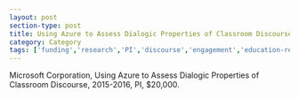 ```yaml
---
layout: post
section-type: post
title: Using Azure to Assess Dialogic Properties of Classroom Discourse
category: Category
tags: ['funding','research','PI','discourse','engagement','education-research','nlp','class5']
---
```

Microsoft Corporation, Using Azure to Assess Dialogic Properties of Classroom Discourse, 2015-2016, PI, $20,000.
